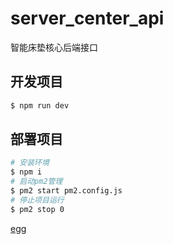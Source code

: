 # server_center_api

智能床垫核心后端接口

## 开发项目

```bash
$ npm run dev
```

## 部署项目

```bash
# 安装环境
$ npm i
# 启动pm2管理
$ pm2 start pm2.config.js
# 停止项目运行
$ pm2 stop 0
```

[egg](https://eggjs.org)
